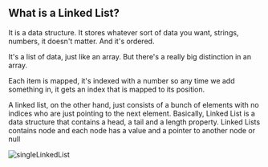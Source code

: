 ## What is a Linked List?

It is a data structure. It stores whatever sort of data you want, strings, numbers, it doesn't matter. And it's ordered.

It's a list of data, just like an array. But there's a really big distinction in an array.

Each item is mapped, it's indexed with a number so any time we add something in, it gets an index that is mapped to its position.

A linked list, on the other hand, just consists of a bunch of elements with no indices who are just pointing to the next element.
Basically, Linked List is a data structure that contains a head, a tail and a length property. Linked Lists contains node and each node has a value and a pointer to another node or null

![singleLinkedList](https://user-images.githubusercontent.com/49310523/215096808-0749a9dd-59a9-42ad-beaa-17e9d1172ea5.png)

